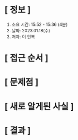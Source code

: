 # **[ 정보 ]**
1. 소요 시간: 15:52 - 15:36 (4분)
2. 날짜: 2023.01.18(수)
3. 저자: 이 인복

# **[ 접근 순서 ]**

# **[ 문제점 ]**

# **[ 새로 알게된 사실 ]**

# **[ 결과 ]**



         

